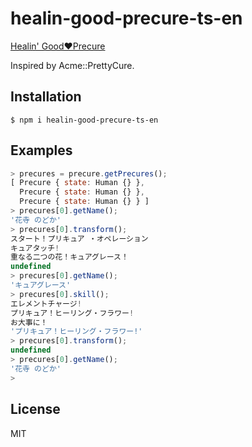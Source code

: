 # healin-good-precure-ts-en

[Healin' Good♥Precure](http://www.toei-anim.co.jp/tv/precure/)

Inspired by Acme::PrettyCure.

## Installation

`$ npm i healin-good-precure-ts-en`

## Examples

```javascript
> precures = precure.getPrecures();
[ Precure { state: Human {} },
  Precure { state: Human {} },
  Precure { state: Human {} } ]
> precures[0].getName();
'花寺 のどか'
> precures[0].transform();
スタート！プリキュア ・オペレーション
キュアタッチ!
重なる二つの花！キュアグレース！
undefined
> precures[0].getName();
'キュアグレース'
> precures[0].skill();
エレメントチャージ!
プリキュア！ヒーリング・フラワー!
お大事に！
'プリキュア！ヒーリング・フラワー!'
> precures[0].transform();
undefined
> precures[0].getName();
'花寺 のどか'
>

```

## License

MIT
